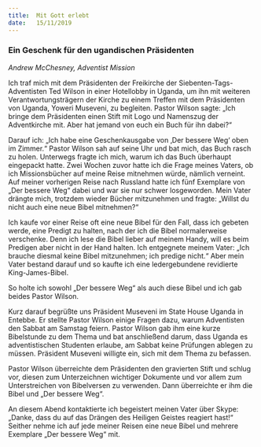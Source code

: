 ```yaml
---
title:  Mit Gott erlebt
date:   15/11/2019
---
```


### Ein Geschenk für den ugandischen Präsidenten

_Andrew McChesney, Adventist Mission_

Ich traf mich mit dem Präsidenten der Freikirche der Siebenten-Tags-Adventisten Ted Wilson in einer Hotellobby in Uganda, um ihn mit weiteren Verantwortungsträgern der Kirche zu einem Treffen mit dem Präsidenten von Uganda, Yoweri Museveni, zu begleiten. Pastor Wilson sagte: „Ich bringe dem Präsidenten einen Stift mit Logo und Namenszug der Adventkirche mit. Aber hat jemand von euch ein Buch für ihn dabei?“

Darauf ich: „Ich habe eine Geschenkausgabe von ‚Der bessere Weg‘ oben im Zimmer.“ Pastor Wilson sah auf seine Uhr und bat mich, das Buch rasch zu holen. Unterwegs fragte ich mich, warum ich das Buch überhaupt eingepackt hatte. Zwei Wochen zuvor hatte ich die Frage meines Vaters, ob ich Missionsbücher auf meine Reise mitnehmen würde, nämlich verneint. Auf meiner vorherigen Reise nach Russland hatte ich fünf Exemplare von „Der bessere Weg“ dabei und war sie nur schwer losgeworden. Mein Vater drängte mich, trotzdem wieder Bücher mitzunehmen und fragte: „Willst du nicht auch eine neue Bibel mitnehmen?“

Ich kaufe vor einer Reise oft eine neue Bibel für den Fall, dass ich gebeten werde, eine Predigt zu halten, nach der ich die Bibel normalerweise verschenke. Denn ich lese die Bibel lieber auf meinem Handy, will es beim Predigen aber nicht in der Hand halten. Ich entgegnete meinem Vater: „Ich brauche diesmal keine Bibel mitzunehmen; ich predige nicht.“ Aber mein Vater bestand darauf und so kaufte ich eine ledergebundene revidierte King-James-Bibel.

So holte ich sowohl „Der bessere Weg“ als auch diese Bibel und ich gab beides Pastor Wilson.

Kurz darauf begrüßte uns Präsident Museveni im State House Uganda in Entebbe. Er stellte Pastor Wilson einige Fragen dazu, warum Adventisten den Sabbat am Samstag feiern. Pastor Wilson gab ihm eine kurze Bibelstunde zu dem Thema und bat anschließend darum, dass Uganda es adventistischen Studenten erlaube, am Sabbat keine Prüfungen ablegen zu müssen. Präsident Museveni willigte ein, sich mit dem Thema zu befassen.

Pastor Wilson überreichte dem Präsidenten den gravierten Stift und schlug vor, diesen zum Unterzeichnen wichtiger Dokumente und vor allem zum Unterstreichen von Bibelversen zu verwenden. Dann überreichte er ihm die Bibel und „Der bessere Weg“.

An diesem Abend kontaktierte ich begeistert meinen Vater über Skype: „Danke, dass du auf das Drängen des Heiligen Geistes reagiert hast!“ Seither nehme ich auf jede meiner Reisen eine neue Bibel und mehrere Exemplare „Der bessere Weg“ mit.